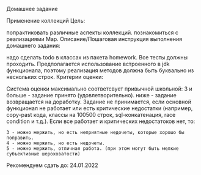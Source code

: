Домашнее задание

Применение коллекций
Цель:

попрактиковать различные аспекты коллекций.
познакомиться с реализациями Map.
Описание/Пошаговая инструкция выполнения домашнего задания:

надо сделать todo в классах из пакета homework.
Все тесты должны проходить.
Предполагается использование встроенного в jdk функционала, поэтому реализация методов должна быть буквально из нескольких строк.
Критерии оценки:

Система оценки максимально соответсвует привычной школьной:
3 и больше - задание принято (удовлетворительно).
ниже - задание возвращается на доработку.
Задание не принимается, если основной функционал не работает или есть критические недостатки (например, copy-past кода, классы на 100500 строк, sql-конкатенация, race condition и т.д.).
Если все работает и критических недостатоков нет, то:

    3 - можно мержить, но есть неприятные недочеты, которые хорошо бы поправить.
    4 - можно мержить, но есть недочеты.
    5 - можно мержить, отличная работа. (при этом могут быть мелкие субъективные шероховатости)

Рекомендуем сдать до: 24.01.2022